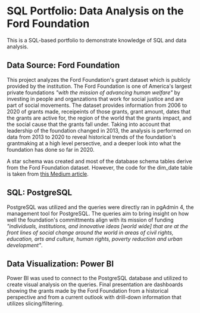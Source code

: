 # SQL Portfolio: Data Analysis on the Ford Foundation
This is a SQL-based portfolio to demonstrate knowledge of SQL and data analysis.

## Data Source: Ford Foundation 
This project analyzes the Ford Foundation's grant dataset which is publicly provided by the institution. The Ford Foundation is one of America's largest private foundations *"with the mission of advancing human welfare"* by investing in people and organzations that work for social justice and are part of social movements. The dataset provides information from 2006 to 2020 of grants made, receipeints of those grants, grant amount, dates that the grants are active for, the region of the world that the grants impact, and the social cause that the grants fall under.  Taking into account that leadership of the foundation changed in 2013, the analysis is performed on data from 2013 to 2020  to reveal historical trends of the foundation's grantmaking at a high level persective, and a deeper look into what the foundation has done so far in 2020.

A star schema was created and most of the database schema tables derive from the Ford Foundation dataset. However, the code for the dim_date table is taken from [this Medium article](https://medium.com/@duffn/creating-a-date-dimension-table-in-postgresql-af3f8e2941ac).

## SQL: PostgreSQL
PostgreSQL was utilized and the queries were directly ran in pgAdmin 4, the management tool for PostgreSQL. The queries aim to bring insight on how well the foundation's committments align with its mission of funding *"individuals, institutions, and innovative ideas [world wide] that are at the front lines of social change around the world in areas of civil rights, education, arts and culture, human rights, poverty reduction and urban development"*. 

## Data Visualization: Power BI
Power BI was used to connect to the PostgreSQL database and utilized to create visual analysis on the queries. Final presentation are dashboards showing the grants made by the Ford Foundation from a historical perspective and from a current outlook with drill-down information that utilizes slicing/filtering. 
